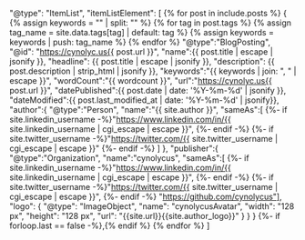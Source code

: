 "@type": "ItemList",
    "itemListElement": [
      {% for post in include.posts %}
      {
        {% assign keywords = "" | split: "" %}
        {% for tag in post.tags %}
          {% assign tag_name = site.data.tags[tag] | default: tag %}
          {% assign keywords = keywords | push: tag_name %}
        {% endfor %}
        "@type":"BlogPosting",
        "@id": "https://cynolyc.us{{ post.url }}",
        "name":{{ post.title | escape | jsonify }},
        "headline": {{ post.title | escape | jsonify }},
        "description": {{ post.description | strip_html | jsonify }},
        "keywords":"{{ keywords | join: ", " | escape }}",
        "wordCount":"{{ wordcount }}",
        "url":"https://cynolyc.us{{ post.url }}",
        "datePublished":{{ post.date | date: '%Y-%m-%d'  | jsonify }},
        "dateModified":{{ post.last_modified_at | date: '%Y-%m-%d'  | jsonify}},
        "author":{
           "@type":"Person",
           "name":"{{ site.author }}",
           "sameAs":[
           {%- if site.linkedin_username -%}"https://www.linkedin.com/in/{{ site.linkedin_username | cgi_escape | escape }}", {%- endif -%}
           {%- if site.twitter_username -%}"https://twitter.com/{{ site.twitter_username | cgi_escape | escape }}" {%- endif -%}  ]
        },
        "publisher":{
          "@type":"Organization",
          "name":"cynolycus",
          "sameAs":[
            {%- if site.linkedin_username -%}"https://www.linkedin.com/in/{{ site.linkedin_username | cgi_escape | escape }}", {%- endif -%}
            {%- if site.twitter_username -%}"https://twitter.com/{{ site.twitter_username | cgi_escape | escape }}", {%- endif -%}
            "https://github.com/cynolycus"],
          "logo": {
                 "@type": "ImageObject",
                 "name": "cynolycusAvatar",
                 "width": "128 px",
                 "height": "128 px",
                 "url": "{{site.url}}{{site.author_logo}}"
             }
          }
        }
      {%- if forloop.last == false  -%},{% endif %}
      {% endfor %}
    ]
